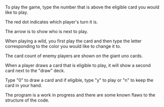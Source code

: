 To play the game, type the number that is above the eligible card you would like to play.

The red dot indicates which player's turn it is.

The arrow is to show who is next to play.

When playing a wild, you first play the card and then type the letter corresponding to the color you would like to 
change it to.

The card count of enemy players are shown on the giant uno cards.

When a player draws a card that is eligible to play, it will show a second card next to the "draw" deck.

Type "0" to draw a card and if eligible, type "y" to play or "n" to keep the card in your hand.

The program is a work in progress and there are some known flaws to the structure of the code.
